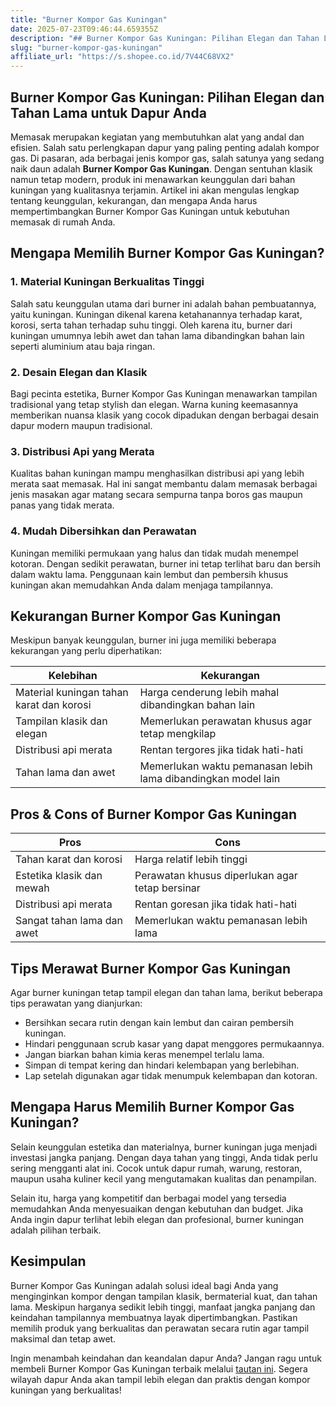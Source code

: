 ```yaml
---
title: "Burner Kompor Gas Kuningan"
date: 2025-07-23T09:46:44.659355Z
description: "## Burner Kompor Gas Kuningan: Pilihan Elegan dan Tahan Lama untuk Dapur Anda..."
slug: "burner-kompor-gas-kuningan"
affiliate_url: "https://s.shopee.co.id/7V44C68VX2"
---
```

## Burner Kompor Gas Kuningan: Pilihan Elegan dan Tahan Lama untuk Dapur Anda

Memasak merupakan kegiatan yang membutuhkan alat yang andal dan efisien. Salah satu perlengkapan dapur yang paling penting adalah kompor gas. Di pasaran, ada berbagai jenis kompor gas, salah satunya yang sedang naik daun adalah **Burner Kompor Gas Kuningan**. Dengan sentuhan klasik namun tetap modern, produk ini menawarkan keunggulan dari bahan kuningan yang kualitasnya terjamin. Artikel ini akan mengulas lengkap tentang keunggulan, kekurangan, dan mengapa Anda harus mempertimbangkan Burner Kompor Gas Kuningan untuk kebutuhan memasak di rumah Anda.

## Mengapa Memilih Burner Kompor Gas Kuningan?

### 1. Material Kuningan Berkualitas Tinggi
Salah satu keunggulan utama dari burner ini adalah bahan pembuatannya, yaitu kuningan. Kuningan dikenal karena ketahanannya terhadap karat, korosi, serta tahan terhadap suhu tinggi. Oleh karena itu, burner dari kuningan umumnya lebih awet dan tahan lama dibandingkan bahan lain seperti aluminium atau baja ringan.

### 2. Desain Elegan dan Klasik
Bagi pecinta estetika, Burner Kompor Gas Kuningan menawarkan tampilan tradisional yang tetap stylish dan elegan. Warna kuning keemasannya memberikan nuansa klasik yang cocok dipadukan dengan berbagai desain dapur modern maupun tradisional.

### 3. Distribusi Api yang Merata
Kualitas bahan kuningan mampu menghasilkan distribusi api yang lebih merata saat memasak. Hal ini sangat membantu dalam memasak berbagai jenis masakan agar matang secara sempurna tanpa boros gas maupun panas yang tidak merata.

### 4. Mudah Dibersihkan dan Perawatan
Kuningan memiliki permukaan yang halus dan tidak mudah menempel kotoran. Dengan sedikit perawatan, burner ini tetap terlihat baru dan bersih dalam waktu lama. Penggunaan kain lembut dan pembersih khusus kuningan akan memudahkan Anda dalam menjaga tampilannya.

## Kekurangan Burner Kompor Gas Kuningan

Meskipun banyak keunggulan, burner ini juga memiliki beberapa kekurangan yang perlu diperhatikan:

| Kelebihan | Kekurangan |
|------------|--------------|
| Material kuningan tahan karat dan korosi | Harga cenderung lebih mahal dibandingkan bahan lain |
| Tampilan klasik dan elegan | Memerlukan perawatan khusus agar tetap mengkilap |
| Distribusi api merata | Rentan tergores jika tidak hati-hati |
| Tahan lama dan awet | Memerlukan waktu pemanasan lebih lama dibandingkan model lain |

## Pros & Cons of Burner Kompor Gas Kuningan

| Pros | Cons |
|---------|--------|
| Tahan karat dan korosi | Harga relatif lebih tinggi |
| Estetika klasik dan mewah | Perawatan khusus diperlukan agar tetap bersinar |
| Distribusi api merata | Rentan goresan jika tidak hati-hati |
| Sangat tahan lama dan awet | Memerlukan waktu pemanasan lebih lama |

## Tips Merawat Burner Kompor Gas Kuningan

Agar burner kuningan tetap tampil elegan dan tahan lama, berikut beberapa tips perawatan yang dianjurkan:

- Bersihkan secara rutin dengan kain lembut dan cairan pembersih kuningan.
- Hindari penggunaan scrub kasar yang dapat menggores permukaannya.
- Jangan biarkan bahan kimia keras menempel terlalu lama.
- Simpan di tempat kering dan hindari kelembapan yang berlebihan.
- Lap setelah digunakan agar tidak menumpuk kelembapan dan kotoran.

## Mengapa Harus Memilih Burner Kompor Gas Kuningan?

Selain keunggulan estetika dan materialnya, burner kuningan juga menjadi investasi jangka panjang. Dengan daya tahan yang tinggi, Anda tidak perlu sering mengganti alat ini. Cocok untuk dapur rumah, warung, restoran, maupun usaha kuliner kecil yang mengutamakan kualitas dan penampilan.

Selain itu, harga yang kompetitif dan berbagai model yang tersedia memudahkan Anda menyesuaikan dengan kebutuhan dan budget. Jika Anda ingin dapur terlihat lebih elegan dan profesional, burner kuningan adalah pilihan terbaik.

## Kesimpulan

Burner Kompor Gas Kuningan adalah solusi ideal bagi Anda yang menginginkan kompor dengan tampilan klasik, bermaterial kuat, dan tahan lama. Meskipun harganya sedikit lebih tinggi, manfaat jangka panjang dan keindahan tampilannya membuatnya layak dipertimbangkan. Pastikan memilih produk yang berkualitas dan perawatan secara rutin agar tampil maksimal dan tetap awet.

Ingin menambah keindahan dan keandalan dapur Anda? Jangan ragu untuk membeli Burner Kompor Gas Kuningan terbaik melalui [tautan ini](https://s.shopee.co.id/7V44C68VX2). Segera wilayah dapur Anda akan tampil lebih elegan dan praktis dengan kompor kuningan yang berkualitas!